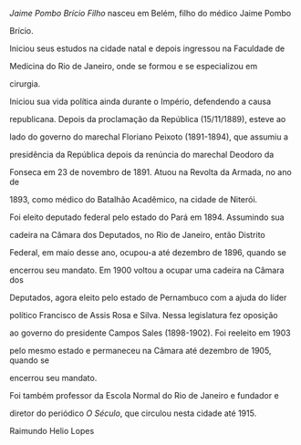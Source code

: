 

*Jaime Pombo Brício Filho* nasceu em Belém, filho do médico Jaime Pombo

Brício.



Iniciou seus estudos na cidade natal e depois ingressou na Faculdade de

Medicina do Rio de Janeiro, onde se formou e se especializou em

cirurgia.



Iniciou sua vida política ainda durante o Império, defendendo a causa

republicana. Depois da proclamação da República (15/11/1889), esteve ao

lado do governo do marechal Floriano Peixoto (1891-1894), que assumiu a

presidência da República depois da renúncia do marechal Deodoro da

Fonseca em 23 de novembro de 1891. Atuou na Revolta da Armada, no ano de

1893, como médico do Batalhão Acadêmico, na cidade de Niterói.



Foi eleito deputado federal pelo estado do Pará em 1894. Assumindo sua

cadeira na Câmara dos Deputados, no Rio de Janeiro, então Distrito

Federal, em maio desse ano, ocupou-a até dezembro de 1896, quando se

encerrou seu mandato. Em 1900 voltou a ocupar uma cadeira na Câmara dos

Deputados, agora eleito pelo estado de Pernambuco com a ajuda do líder

político Francisco de Assis Rosa e Silva. Nessa legislatura fez oposição

ao governo do presidente Campos Sales (1898-1902). Foi reeleito em 1903

pelo mesmo estado e permaneceu na Câmara até dezembro de 1905, quando se

encerrou seu mandato.



Foi também professor da Escola Normal do Rio de Janeiro e fundador e

diretor do periódico *O Século*, que circulou nesta cidade até 1915.



Raimundo Helio Lopes



